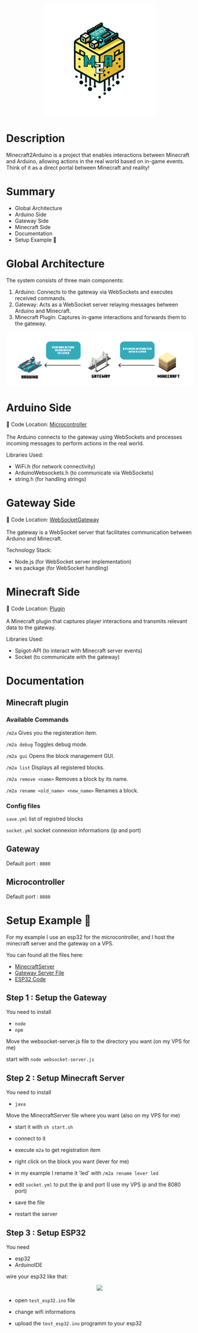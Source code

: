 <p align="center">
  <img src="doc/m2a_logo_txt.png" width="300" height="300" />
</p>

# Description

Minecraft2Arduino is a project that enables interactions between Minecraft and Arduino, allowing actions in the real world based on in-game events. Think of it as a direct portal between Minecraft and reality!


# Summary

- Global Architecture
- Arduino Side
- Gateway Side
- Minecraft Side
- Documentation
- Setup Example 🚀
  
# Global Architecture
The system consists of three main components: <br>
  1. Arduino: Connects to the gateway via WebSockets and executes received commands. <br>
  2. Gateway: Acts as a WebSocket server relaying messages between Arduino and Minecraft. <br>
  3. Minecraft Plugin: Captures in-game interactions and forwards them to the gateway. <br>

<p align="center">
  <img src="doc/architecture.png" />
</p>

# Arduino Side
📂 Code Location: [Microcontroller](./Microcontroller)
<br><br>
The Arduino connects to the gateway using WebSockets and processes incoming messages to perform actions in the real world.

Libraries Used:
- WiFi.h (for network connectivity)
- ArduinoWebsockets.h (to communicate via WebSockets)
- string.h (for handling strings)

# Gateway Side
📂 Code Location: [WebSocketGateway](./WebSocketGateway)
<br><br>
The gateway is a WebSocket server that facilitates communication between Arduino and Minecraft.

Technology Stack:
- Node.js (for WebSocket server implementation)
- ws package (for WebSocket handling)

# Minecraft Side
📂 Code Location: [Plugin](./Plugin)
<br><br>
A Minecraft plugin that captures player interactions and transmits relevant data to the gateway.

Libraries Used:
- Spigot-API (to interact with Minecraft server events)
- Socket (to communicate with the gateway)

# Documentation

## Minecraft plugin 
### Available Commands

```/m2a``` Gives you the registeration item.

```/m2a debug``` Toggles debug mode.

```/m2a gui``` Opens the block management GUI.

```/m2a list``` Displays all registered blocks.

```/m2a remove <name>``` Removes a block by its name.

```/m2a rename <old_name> <new_name>``` Renames a block.

### Config files

```save.yml``` list of registred blocks

```socket.yml``` socket connexion informations (ip and port)

## Gateway

Default port : ```8080```

## Microcontroller

Default port : ```8080```

# Setup Example 🚀

For my example I use an esp32 for the microcontroller, and I host the minecraft server and the gateway on a VPS. 

You can found all the files here:

- [MinecraftServer](./MinecraftServer)
- [Gateway Server File](./WebSocketGateway/websocket-server.js)
- [ESP32 Code](./Microcontroller/esp32_test.ino)

## Step 1 : Setup the Gateway

You need to install


- ```node```
- ```npm```


Move the websocket-server.js file to the directory you want (on my VPS for me)


start with ```node websocket-server.js```

## Step 2 : Setup Minecraft Server

You need to install


- ```java```

Move the MinecraftServer file where you want (also on my VPS for me)

- start it with ```sh start.sh```

- connect to it

- execute ```m2a``` to get registration item

- right click on the block you want (lever for me)

- in my example I rename it 'led' with ```/m2a rename lever led```

- edit ```socket.yml``` to put the ip and port (I use my VPS ip and the 8080 port)

- save the file

- restart the server

## Step 3 : Setup ESP32

You need
- esp32
- ArduinoIDE

wire your esp32 like that:
<p align="center">
  <img src="doc/wiring.png" />
</p>

- open ```test_esp32.ino``` file

- change wifi informations

- upload the ```test_esp32.ino``` programm to your esp32






